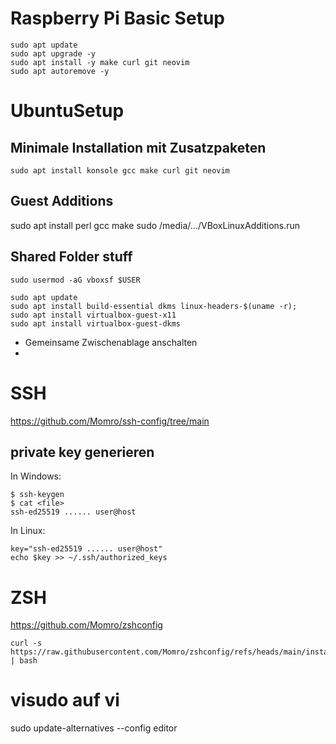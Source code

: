 # Raspberry Pi Basic Setup

```
sudo apt update
sudo apt upgrade -y
sudo apt install -y make curl git neovim
sudo apt autoremove -y
```

# UbuntuSetup

## Minimale Installation mit Zusatzpaketen
```
sudo apt install konsole gcc make curl git neovim
```

## Guest Additions
sudo apt install perl gcc make
sudo /media/.../VBoxLinuxAdditions.run

## Shared Folder stuff
```
sudo usermod -aG vboxsf $USER

sudo apt update
sudo apt install build-essential dkms linux-headers-$(uname -r);
sudo apt install virtualbox-guest-x11
sudo apt install virtualbox-guest-dkms
```

* Gemeinsame Zwischenablage anschalten
* 

# SSH

https://github.com/Momro/ssh-config/tree/main

## private key generieren

In Windows:
```
$ ssh-keygen
$ cat <file>
ssh-ed25519 ...... user@host
```

In Linux:
```
key="ssh-ed25519 ...... user@host"
echo $key >> ~/.ssh/authorized_keys
```

# ZSH

https://github.com/Momro/zshconfig
```
curl -s https://raw.githubusercontent.com/Momro/zshconfig/refs/heads/main/install.sh | bash
```

# visudo auf vi
sudo update-alternatives --config editor
